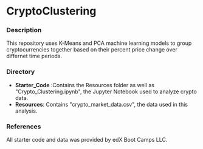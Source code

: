 # CryptoClustering

### Description
This repository uses K-Means and PCA machine learning models to group cryptocurrencies together based on their percent price change over differnet time periods.

### Directory
- **Starter_Code** :Contains the Resources folder as well as "Crypto_Clustering.ipynb", the Jupyter Notebook used to analyze crypto data.
- **Resources**: Contains "crypto_market_data.csv", the data used in this analysis.

### References
All starter code and data was provided by edX Boot Camps LLC.
